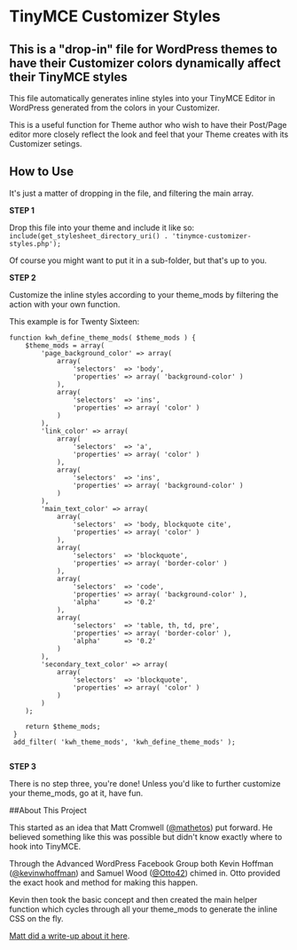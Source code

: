 # TinyMCE Customizer Styles

This is a "drop-in" file for WordPress themes to have their Customizer colors dynamically affect their TinyMCE styles
---

This file automatically generates inline styles into your TinyMCE Editor in WordPress generated from the colors in your Customizer.

This is a useful function for Theme author who wish to have their Post/Page editor more closely reflect the look and feel that your Theme creates with its Customizer setings.

## How to Use
 
It's just a matter of dropping in the file, and filtering the main array.
 
**STEP 1** 
 
Drop this file into your theme and include it like so: `include(get_stylesheet_directory_uri() . 'tinymce-customizer-styles.php');`
 
Of course you might want to put it in a sub-folder, but that's up to you.
 
**STEP 2**
 
Customize the inline styles according to your theme_mods by filtering the action with your own function. 
 
This example is for Twenty Sixteen:
 
```
function kwh_define_theme_mods( $theme_mods ) {
 	$theme_mods = array(
 		'page_background_color' => array(
 			array(
 				'selectors'  => 'body',
 				'properties' => array( 'background-color' )
 			),
 			array(
 				'selectors'  => 'ins',
 				'properties' => array( 'color' )
 			)
 		),
 		'link_color' => array(
 			array(
 				'selectors'  => 'a',
 				'properties' => array( 'color' )
 			),
 			array(
 				'selectors'  => 'ins',
 				'properties' => array( 'background-color' )
 			)
 		),
 		'main_text_color' => array(
 			array(
 				'selectors'  => 'body, blockquote cite',
 				'properties' => array( 'color' )
 			),
 			array(
 				'selectors'  => 'blockquote',
 				'properties' => array( 'border-color' )
 			),
 			array(
 				'selectors'  => 'code',
 				'properties' => array( 'background-color' ),
 				'alpha'      => '0.2'
 			),
 			array(
 				'selectors'  => 'table, th, td, pre',
 				'properties' => array( 'border-color' ),
 				'alpha'      => '0.2'
 			)
 		),
 		'secondary_text_color' => array(
 			array(
 				'selectors'  => 'blockquote',
 				'properties' => array( 'color' )
 			)
 		)
 	);
 
 	return $theme_mods;
 }
 add_filter( 'kwh_theme_mods', 'kwh_define_theme_mods' );
 
 ```
**STEP 3**
 
There is no step three, you're done! Unless you'd like to further customize your theme_mods, go at it, have fun.

##About This Project

This started as an idea that Matt Cromwell ([@mathetos](https://github.com/mathetos)) put forward. He believed something like this was possible but didn't know exactly where to hook into TinyMCE.

Through the Advanced WordPress Facebook Group both Kevin Hoffman ([@kevinwhoffman](https://github.com/kevinwhoffman)) and Samuel Wood ([@Otto42](https://github.com/Otto42)) chimed in. Otto provided the exact hook and method for making this happen.

Kevin then took the basic concept and then created the main helper function which cycles through all your theme_mods to generate the inline CSS on the fly.

[Matt did a write-up about it here](https://www.mattcromwell.com/dynamic-tinymce-editor-styles-wordpress/).
